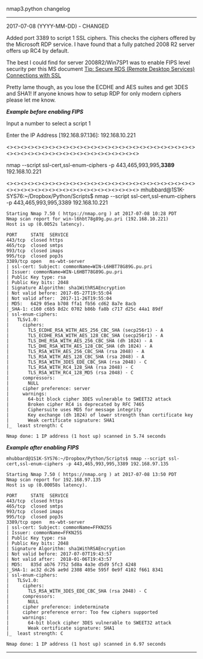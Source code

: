 nmap3.python changelog

------------------------------------------------------------------------------------
2017-07-08 (YYYY-MM-DD) - CHANGED

Added port 3389 to script 1 SSL ciphers. This checks the ciphers offered by the Microsoft RDP service. I have found that a fully patched 2008 R2 server offers up RC4 by default.

The best I could find for server 2008R2/Win7SP1 was to enable FIPS level security per this MS document [Tip: Secure RDS (Remote Desktop Services) Connections with SSL](https://technet.microsoft.com/en-us/library/ff458357.aspx?f=255&MSPPError=-2147217396)

Pretty lame though, as you lose the ECDHE and AES suites and get 3DES and SHA1! If anyone knows how to setup RDP for only modern ciphers please let me know.

**_Example before enabling FIPS_**

Input a number to select a script 1

Enter the IP Address [192.168.97.136]: 192.168.10.221

<><><><><><><><><><><><><><><><><><><><><><><><><><><><><><><><><><><><><><><><><><><><><><>

nmap --script ssl-cert,ssl-enum-ciphers -p 443,465,993,995,**3389** 192.168.10.221

<><><><><><><><><><><><><><><><><><><><><><><><><><><><><><><><><><><><><><><><><><><><><><>
mhubbard@1S1K-SYS76:~/Dropbox/Python/Scripts$ nmap --script ssl-cert,ssl-enum-ciphers -p 443,465,993,995,3389 192.168.10.221
```
Starting Nmap 7.50 ( https://nmap.org ) at 2017-07-08 10:28 PDT
Nmap scan report for win-l6hbt78g89g.pu.pri (192.168.10.221)
Host is up (0.0052s latency).

PORT     STATE  SERVICE
443/tcp  closed https
465/tcp  closed smtps
993/tcp  closed imaps
995/tcp  closed pop3s
3389/tcp open   ms-wbt-server
| ssl-cert: Subject: commonName=WIN-L6HBT78G89G.pu.pri
| Issuer: commonName=WIN-L6HBT78G89G.pu.pri
| Public Key type: rsa
| Public Key bits: 2048
| Signature Algorithm: sha1WithRSAEncryption
| Not valid before: 2017-05-27T19:55:04
| Not valid after:  2017-11-26T19:55:04
| MD5:   6429 05ea b708 ffa1 fb56 cd62 8a7e 8acb
|_SHA-1: c160 c6b5 8d2c 0702 b86b fa8b c717 d25c 44a1 89df
| ssl-enum-ciphers: 
|   TLSv1.0: 
|     ciphers: 
|       TLS_ECDHE_RSA_WITH_AES_256_CBC_SHA (secp256r1) - A
|       TLS_ECDHE_RSA_WITH_AES_128_CBC_SHA (secp256r1) - A
|       TLS_DHE_RSA_WITH_AES_256_CBC_SHA (dh 1024) - A
|       TLS_DHE_RSA_WITH_AES_128_CBC_SHA (dh 1024) - A
|       TLS_RSA_WITH_AES_256_CBC_SHA (rsa 2048) - A
|       TLS_RSA_WITH_AES_128_CBC_SHA (rsa 2048) - A
|       TLS_RSA_WITH_3DES_EDE_CBC_SHA (rsa 2048) - C
|       TLS_RSA_WITH_RC4_128_SHA (rsa 2048) - C
|       TLS_RSA_WITH_RC4_128_MD5 (rsa 2048) - C
|     compressors: 
|       NULL
|     cipher preference: server
|     warnings: 
|       64-bit block cipher 3DES vulnerable to SWEET32 attack
|       Broken cipher RC4 is deprecated by RFC 7465
|       Ciphersuite uses MD5 for message integrity
|       Key exchange (dh 1024) of lower strength than certificate key
|       Weak certificate signature: SHA1
|_  least strength: C

Nmap done: 1 IP address (1 host up) scanned in 5.74 seconds
```

**_Example after enabling FIPS_**

```
mhubbard@1S1K-SYS76:~/Dropbox/Python/Scripts$ nmap --script ssl-cert,ssl-enum-ciphers -p 443,465,993,995,3389 192.168.97.135

Starting Nmap 7.50 ( https://nmap.org ) at 2017-07-08 13:50 PDT
Nmap scan report for 192.168.97.135
Host is up (0.00058s latency).

PORT     STATE  SERVICE
443/tcp  closed https
465/tcp  closed smtps
993/tcp  closed imaps
995/tcp  closed pop3s
3389/tcp open   ms-wbt-server
| ssl-cert: Subject: commonName=FFKN25S
| Issuer: commonName=FFKN25S
| Public Key type: rsa
| Public Key bits: 2048
| Signature Algorithm: sha1WithRSAEncryption
| Not valid before: 2017-07-07T19:43:57
| Not valid after:  2018-01-06T19:43:57
| MD5:   835d ab76 7752 5d8a 4a3e d5d9 5fc3 4248
|_SHA-1: ac32 dc26 ae9d 2308 405e 595f 0e9f 4102 f661 8341
| ssl-enum-ciphers: 
|   TLSv1.0: 
|     ciphers: 
|       TLS_RSA_WITH_3DES_EDE_CBC_SHA (rsa 2048) - C
|     compressors: 
|       NULL
|     cipher preference: indeterminate
|     cipher preference error: Too few ciphers supported
|     warnings: 
|       64-bit block cipher 3DES vulnerable to SWEET32 attack
|       Weak certificate signature: SHA1
|_  least strength: C

Nmap done: 1 IP address (1 host up) scanned in 6.97 seconds
```

------------------------------------------------------------------------------------

